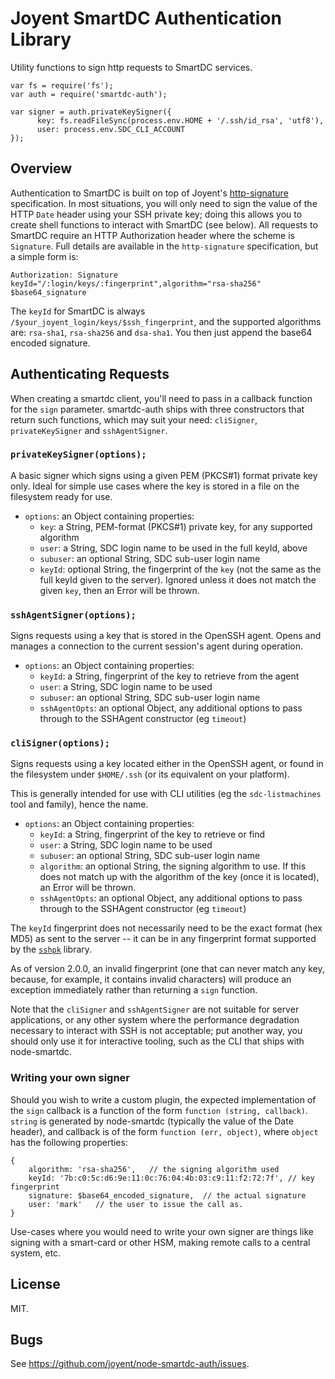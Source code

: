 # Joyent SmartDC Authentication Library

Utility functions to sign http requests to SmartDC services.

    var fs = require('fs');
    var auth = require('smartdc-auth');

    var signer = auth.privateKeySigner({
          key: fs.readFileSync(process.env.HOME + '/.ssh/id_rsa', 'utf8'),
          user: process.env.SDC_CLI_ACCOUNT
    });

## Overview

Authentication to SmartDC is built on top of Joyent's
[http-signature](https://github.com/joyent/node-http-signature) specification.
In most situations, you will only need to sign the value of the HTTP `Date`
header using your SSH private key; doing this allows you to create shell
functions to interact with SmartDC (see below).  All requests to SmartDC require an
HTTP Authorization header where the scheme is `Signature`.  Full details are
available in the `http-signature` specification, but a simple form is:

    Authorization: Signature keyId="/:login/keys/:fingerprint",algorithm="rsa-sha256" $base64_signature

The `keyId` for SmartDC is always `/$your_joyent_login/keys/$ssh_fingerprint`,
and the supported algorithms are: `rsa-sha1`, `rsa-sha256` and `dsa-sha1`.  You
then just append the base64 encoded signature.

## Authenticating Requests

When creating a smartdc client, you'll need to pass in a callback function for
the `sign` parameter.  smartdc-auth ships with three constructors that return
such functions, which may suit your need: `cliSigner`, `privateKeySigner` and
`sshAgentSigner`.

### `privateKeySigner(options);`

A basic signer which signs using a given PEM (PKCS#1) format private key only.
Ideal for simple use cases where the key is stored in a file on the filesystem
ready for use.

- `options`: an Object containing properties:
  - `key`: a String, PEM-format (PKCS#1) private key, for any supported algorithm
  - `user`: a String, SDC login name to be used in the full keyId, above
  - `subuser`: an optional String, SDC sub-user login name
  - `keyId`: optional String, the fingerprint of the `key` (not the same as the
             full keyId given to the server). Ignored unless it does not match
             the given `key`, then an Error will be thrown.

### `sshAgentSigner(options);`

Signs requests using a key that is stored in the OpenSSH agent. Opens and manages
a connection to the current session's agent during operation.

- `options`: an Object containing properties:
  - `keyId`: a String, fingerprint of the key to retrieve from the agent
  - `user`: a String, SDC login name to be used
  - `subuser`: an optional String, SDC sub-user login name
  - `sshAgentOpts`: an optional Object, any additional options to pass through
                    to the SSHAgent constructor (eg `timeout`)

### `cliSigner(options);`

Signs requests using a key located either in the OpenSSH agent, or found in
the filesystem under `$HOME/.ssh` (or its equivalent on your platform).

This is generally intended for use with CLI utilities (eg the `sdc-listmachines`
tool and family), hence the name.

- `options`: an Object containing properties:
  - `keyId`: a String, fingerprint of the key to retrieve or find
  - `user`: a String, SDC login name to be used
  - `subuser`: an optional String, SDC sub-user login name
  - `algorithm`: an optional String, the signing algorithm to use. If this
                 does not match up with the algorithm of the key (once it is
                 located), an Error will be thrown.
  - `sshAgentOpts`: an optional Object, any additional options to pass through
                    to the SSHAgent constructor (eg `timeout`)

The `keyId` fingerprint does not necessarily need to be the exact format
(hex MD5) as sent to the server -- it can be in any fingerprint format supported
by the [`sshpk`](https://github.com/arekinath/node-sshpk) library.

As of version 2.0.0, an invalid fingerprint (one that can never match any key,
because, for example, it contains invalid characters) will produce an exception
immediately rather than returning a `sign` function.

Note that the `cliSigner` and `sshAgentSigner` are not suitable for server
applications, or any other system where the performance degradation necessary
to interact with SSH is not acceptable; put another way, you should only use
it for interactive tooling, such as the CLI that ships with node-smartdc.

### Writing your own signer

Should you wish to write a custom plugin, the expected implementation of the
`sign` callback is a function of the form `function (string, callback)`.
`string` is generated by node-smartdc (typically the value of the Date header),
and callback is of the form `function (err, object)`, where `object` has the
following properties:

    {
        algorithm: 'rsa-sha256',   // the signing algorithm used
        keyId: '7b:c0:5c:d6:9e:11:0c:76:04:4b:03:c9:11:f2:72:7f', // key fingerprint
        signature: $base64_encoded_signature,  // the actual signature
        user: 'mark'   // the user to issue the call as.
    }

Use-cases where you would need to write your own signer are things like signing
with a smart-card or other HSM, making remote calls to a central system, etc.

## License

MIT.

## Bugs

See <https://github.com/joyent/node-smartdc-auth/issues>.
